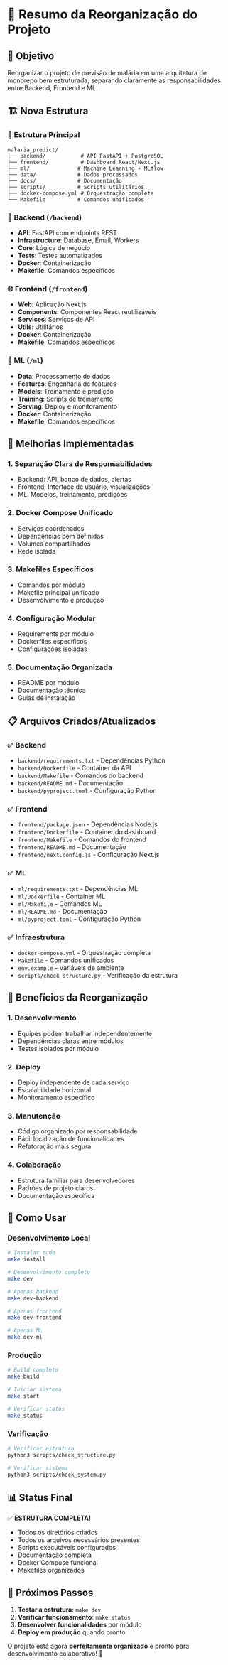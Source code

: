 # 📁 Resumo da Reorganização do Projeto

## 🎯 Objetivo
Reorganizar o projeto de previsão de malária em uma arquitetura de monorepo bem estruturada, separando claramente as responsabilidades entre Backend, Frontend e ML.

## 🏗️ Nova Estrutura

### 📂 Estrutura Principal
```
malaria_predict/
├── backend/           # API FastAPI + PostgreSQL
├── frontend/          # Dashboard React/Next.js
├── ml/               # Machine Learning + MLflow
├── data/             # Dados processados
├── docs/             # Documentação
├── scripts/          # Scripts utilitários
├── docker-compose.yml # Orquestração completa
└── Makefile          # Comandos unificados
```

### 🔧 Backend (`/backend`)
- **API**: FastAPI com endpoints REST
- **Infrastructure**: Database, Email, Workers
- **Core**: Lógica de negócio
- **Tests**: Testes automatizados
- **Docker**: Containerização
- **Makefile**: Comandos específicos

### 🌐 Frontend (`/frontend`)
- **Web**: Aplicação Next.js
- **Components**: Componentes React reutilizáveis
- **Services**: Serviços de API
- **Utils**: Utilitários
- **Docker**: Containerização
- **Makefile**: Comandos específicos

### 🤖 ML (`/ml`)
- **Data**: Processamento de dados
- **Features**: Engenharia de features
- **Models**: Treinamento e predição
- **Training**: Scripts de treinamento
- **Serving**: Deploy e monitoramento
- **Docker**: Containerização
- **Makefile**: Comandos específicos

## 🚀 Melhorias Implementadas

### 1. **Separação Clara de Responsabilidades**
- Backend: API, banco de dados, alertas
- Frontend: Interface de usuário, visualizações
- ML: Modelos, treinamento, predições

### 2. **Docker Compose Unificado**
- Serviços coordenados
- Dependências bem definidas
- Volumes compartilhados
- Rede isolada

### 3. **Makefiles Específicos**
- Comandos por módulo
- Makefile principal unificado
- Desenvolvimento e produção

### 4. **Configuração Modular**
- Requirements por módulo
- Dockerfiles específicos
- Configurações isoladas

### 5. **Documentação Organizada**
- README por módulo
- Documentação técnica
- Guias de instalação

## 📋 Arquivos Criados/Atualizados

### ✅ Backend
- `backend/requirements.txt` - Dependências Python
- `backend/Dockerfile` - Container da API
- `backend/Makefile` - Comandos do backend
- `backend/README.md` - Documentação
- `backend/pyproject.toml` - Configuração Python

### ✅ Frontend
- `frontend/package.json` - Dependências Node.js
- `frontend/Dockerfile` - Container do dashboard
- `frontend/Makefile` - Comandos do frontend
- `frontend/README.md` - Documentação
- `frontend/next.config.js` - Configuração Next.js

### ✅ ML
- `ml/requirements.txt` - Dependências ML
- `ml/Dockerfile` - Container ML
- `ml/Makefile` - Comandos ML
- `ml/README.md` - Documentação
- `ml/pyproject.toml` - Configuração Python

### ✅ Infraestrutura
- `docker-compose.yml` - Orquestração completa
- `Makefile` - Comandos unificados
- `env.example` - Variáveis de ambiente
- `scripts/check_structure.py` - Verificação da estrutura

## 🎯 Benefícios da Reorganização

### 1. **Desenvolvimento**
- Equipes podem trabalhar independentemente
- Dependências claras entre módulos
- Testes isolados por módulo

### 2. **Deploy**
- Deploy independente de cada serviço
- Escalabilidade horizontal
- Monitoramento específico

### 3. **Manutenção**
- Código organizado por responsabilidade
- Fácil localização de funcionalidades
- Refatoração mais segura

### 4. **Colaboração**
- Estrutura familiar para desenvolvedores
- Padrões de projeto claros
- Documentação específica

## 🚀 Como Usar

### Desenvolvimento Local
```bash
# Instalar tudo
make install

# Desenvolvimento completo
make dev

# Apenas backend
make dev-backend

# Apenas frontend
make dev-frontend

# Apenas ML
make dev-ml
```

### Produção
```bash
# Build completo
make build

# Iniciar sistema
make start

# Verificar status
make status
```

### Verificação
```bash
# Verificar estrutura
python3 scripts/check_structure.py

# Verificar sistema
python3 scripts/check_system.py
```

## 📊 Status Final

✅ **ESTRUTURA COMPLETA!**
- Todos os diretórios criados
- Todos os arquivos necessários presentes
- Scripts executáveis configurados
- Documentação completa
- Docker Compose funcional
- Makefiles organizados

## 🎉 Próximos Passos

1. **Testar a estrutura**: `make dev`
2. **Verificar funcionamento**: `make status`
3. **Desenvolver funcionalidades** por módulo
4. **Deploy em produção** quando pronto

O projeto está agora **perfeitamente organizado** e pronto para desenvolvimento colaborativo! 🚀
